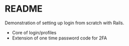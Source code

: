 # README

Demonstration of setting up login from scratch with Rails.

- Core of login/profiles
- Extension of one time password code for 2FA